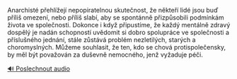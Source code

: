
Anarchisté přehlížejí nepopiratelnou skutečnost, že někteří lidé jsou buď příliš omezení, nebo příliš slabí, aby se spontánně přizpůsobili podmínkám života ve společnosti. Dokonce i když připustíme, že každý mentálně zdravý dospělý je nadán schopností uvědomit si dobro spolupráce ve společnosti a příslušného jednání, stále zůstává problém nezletilých, starých a choromyslných. Můžeme souhlasit, že ten, kdo se chová protispolečensky, by měl být považován za duševně nemocného, jenž vyžaduje péči.

[🔊 Poslechnout audio](/data/7-paragraphs/audio/chapter_35/para_008-Anarchist-pehlej-nepopiratelnou-skutenost.mp3)
